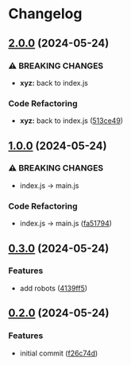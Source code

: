 # Changelog

## [2.0.0](https://github.com/uncenter/release-please-experiments/compare/v1.0.0...v2.0.0) (2024-05-24)


### ⚠ BREAKING CHANGES

* **xyz:** back to index.js

### Code Refactoring

* **xyz:** back to index.js ([513ce49](https://github.com/uncenter/release-please-experiments/commit/513ce49b978f70c643012c1006c6c5aaeb0a7e1f))

## [1.0.0](https://github.com/uncenter/release-please-experiments/compare/v0.3.0...v1.0.0) (2024-05-24)


### ⚠ BREAKING CHANGES

* index.js -> main.js

### Code Refactoring

* index.js -&gt; main.js ([fa51794](https://github.com/uncenter/release-please-experiments/commit/fa517949ac51bc8d4d7ecf82e40eb28b4a50b18a))

## [0.3.0](https://github.com/uncenter/release-please-experiments/compare/v0.2.0...v0.3.0) (2024-05-24)


### Features

* add robots ([4139ff5](https://github.com/uncenter/release-please-experiments/commit/4139ff5b3cdb070ada10c10e4a0e47d2839f312a))

## [0.2.0](https://github.com/uncenter/release-please-experiments/compare/v0.1.0...v0.2.0) (2024-05-24)


### Features

* initial commit ([f26c74d](https://github.com/uncenter/release-please-experiments/commit/f26c74d33d7b8fe423ca3a4274e703678d734235))
